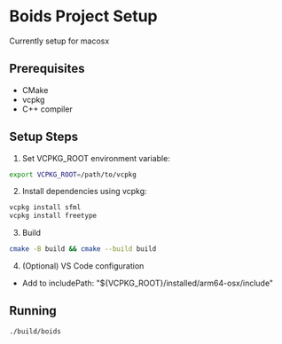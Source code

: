 # Boids Project Setup

Currently setup for macosx

## Prerequisites
- CMake
- vcpkg
- C++ compiler

## Setup Steps

1. Set VCPKG_ROOT environment variable:
```bash
export VCPKG_ROOT=/path/to/vcpkg
```
2. Install dependencies using vcpkg:
```bash
vcpkg install sfml
vcpkg install freetype
```
3. Build 
```bash
cmake -B build && cmake --build build
```
4. (Optional) VS Code configuration 
- Add to includePath: "${VCPKG_ROOT}/installed/arm64-osx/include"

## Running 

```bash
./build/boids
```
